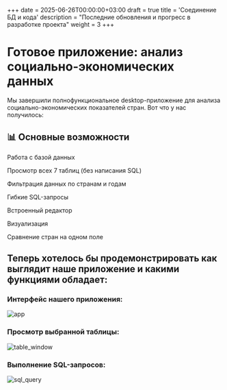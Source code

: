 +++
date = 2025-06-26T00:00:00+03:00
draft = true
title = 'Соединение БД и кода'
description = "Последние обновления и прогресс в разработке проекта"
weight = 3
+++

# Готовое приложение: анализ социально-экономических данных
Мы завершили полнофункциональное desktop-приложение для анализа социально-экономических показателей стран. Вот что у нас получилось:

## 📊 Основные возможности
Работа с базой данных

Просмотр всех 7 таблиц (без написания SQL)

Фильтрация данных по странам и годам

Гибкие SQL-запросы

Встроенный редактор

Визуализация

Сравнение стран на одном поле

## Теперь хотелось бы продемонстрировать как выглядит наше приложение и какими функциями обладает:

### Интерфейс нашего приложения:
![app](/images/app.png) 

### Просмотр выбранной таблицы:
![table_window](/images/table_window.png)

### Выполнение SQL-запросов:
![sql_query](/images/example_SQL_query.png)